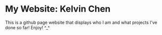 # My Website: Kelvin Chen

This is a github page website that displays who I am and what projects I've done so far! Enjoy! ^_^